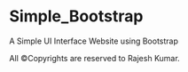 # Simple_Bootstrap
A Simple UI Interface Website using Bootstrap

All ©Copyrights are reserved to Rajesh Kumar.

